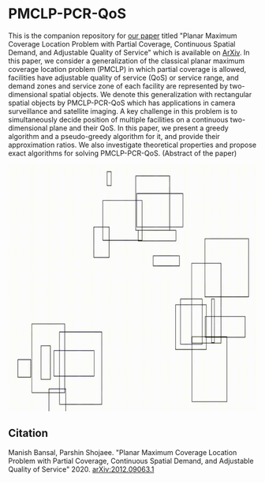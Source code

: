 # PMCLP-PCR-QoS
This is the companion repository for [our paper](https://lnkd.in/geciVDj) titled "Planar Maximum Coverage Location Problem with Partial Coverage, Continuous Spatial Demand, and Adjustable Quality of Service" which is available on [ArXiv](https://lnkd.in/geciVDj). 
In this paper, we consider a generalization of the classical planar maximum coverage location problem (PMCLP) in which partial coverage is allowed, facilities have adjustable quality of service (QoS) or service range, and demand zones and service zone of each facility are represented by two-dimensional spatial objects.  We denote this generalization with rectangular spatial objects by PMCLP-PCR-QoS which has applications in camera surveillance and satellite imaging. A key challenge in this problem is to simultaneously decide position of multiple facilities on a continuous two-dimensional plane and their QoS. In this paper, we present a greedy algorithm and a pseudo-greedy algorithm for it, and provide their approximation ratios. We also investigate theoretical properties and propose exact algorithms for solving PMCLP-PCR-QoS. (Abstract of the paper)

<img src="PMCLP-PCR-QoS.gif" alt="An example of PMCLP-PCR-QoS with 20 rectangular demand zones (represented with black outline) and 3 rectangular service zones for facilities (represented with red)." width="800" height="500">

## Citation
Manish Bansal, Parshin Shojaee. "Planar Maximum Coverage Location Problem with Partial Coverage, Continuous Spatial Demand, and Adjustable Quality of Service" 2020.
[arXiv:2012.09063.1](https://lnkd.in/geciVDj)

